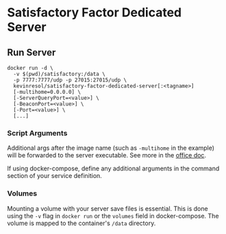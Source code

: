 # Satisfactory Factor Dedicated Server

## Run Server

```
docker run -d \
  -v $(pwd)/satisfactory:/data \
  -p 7777:7777/udp -p 27015:27015/udp \
  kevinresol/satisfactory-factor-dedicated-server[:<tagname>]
  [-multihome=0.0.0.0] \
  [-ServerQueryPort=<value>] \
  [-BeaconPort=<value>] \
  [-Port=<value>] \
  [...]
```

### Script Arguments

Additional args after the image name (such as `-multihome` in the example) will be forwarded to the server executable. See more in the [office doc](https://satisfactory.fandom.com/wiki/Dedicated_servers).

If using docker-compose, define any additional arguments in the command section of your service definition.

### Volumes

Mounting a volume with your server save files is essential. This is done using the `-v` flag in `docker run` or the `volumes` field in docker-compose. The volume is mapped to the container's `/data` directory.
